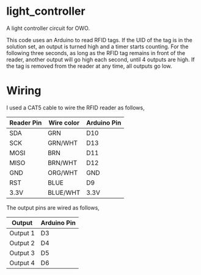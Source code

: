 # light_controller
A light controller circuit for OWO.

This code uses an Arduino to read RFID tags. If the UID of the tag is in the solution set, an output is turned high and a timer starts counting. For the following three seconds, as long as the RFID tag remains in front of the reader, another output will go high each second, until 4 outputs are high. If the tag is removed from the reader at any time, all outputs go low.



# Wiring
I used a CAT5 cable to wire the RFID reader as follows,

|Reader Pin | Wire color | Arduino Pin |
|---|---|----|
|SDA | GRN | D10       |
|SCK | GRN/WHT | D13   |
|MOSI | BRN | D11      |
|MISO | BRN/WHT | D12  |
|GND | ORG/WHT | GND   |
|RST | BLUE | D9       |
|3.3V | BLUE/WHT | 3.3V|


The output pins are wired as follows,

|Output | Arduino Pin|
|---|---|
|Output 1 | D3|
|Output 2 | D4|
|Output 3 | D5|
|Output 4 | D6|
